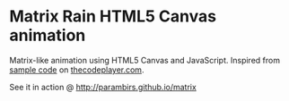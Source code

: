 # Matrix Rain HTML5 Canvas animation
Matrix-like animation using HTML5 Canvas and JavaScript. Inspired from [sample code](http://thecodeplayer.com/walkthrough/matrix-rain-animation-html5-canvas-javascript)
on [thecodeplayer.com](http://thecodeplayer.com/).

See it in action @ http://parambirs.github.io/matrix
